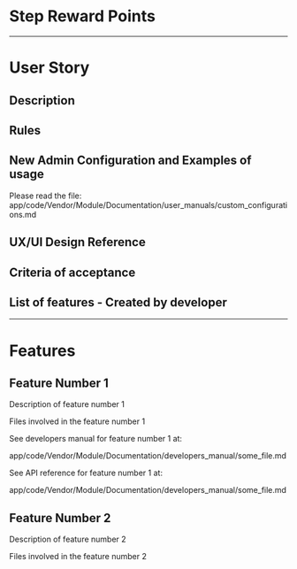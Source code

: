 # Step Reward Points 

---

# User Story

## Description


## Rules


## New Admin Configuration and Examples of usage

Please read the file:
app/code/Vendor/Module/Documentation/user_manuals/custom_configurations.md


## UX/UI Design Reference


## Criteria of acceptance

## List of features - Created by developer



---

# Features

## Feature Number 1

Description of feature number 1

Files involved in the feature number 1

See developers manual for feature number 1 at:

app/code/Vendor/Module/Documentation/developers_manual/some_file.md

See API reference for feature number 1 at:

app/code/Vendor/Module/Documentation/developers_manual/some_file.md



## Feature Number 2

Description of feature number 2

Files involved in the feature number 2
